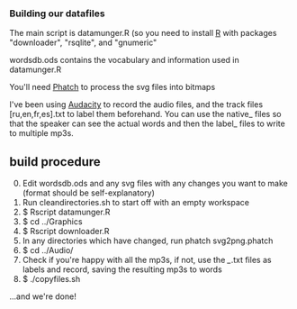 ### Building our datafiles

The main script is datamunger.R (so you need to install [R](https://cran.r-project.org/bin/macosx/) with packages "downloader", "rsqlite", and "gnumeric"

wordsdb.ods contains the vocabulary and information used in datamunger.R

You'll need [Phatch](http://photobatch.stani.be/download/) to process the svg files into bitmaps

I've been using [Audacity](http://audacityteam.org/download/) to record the audio files, 
and the track files [ru,en,fr,es].txt to label them beforehand. You can use the native_ files
so that the speaker can see the actual words and then the label_ files to write to multiple mp3s.

## build procedure


0. Edit wordsdb.ods and any svg files with any changes you want to make (format should be self-explanatory)
1. Run cleandirectories.sh to start off with an empty workspace
2. $ Rscript datamunger.R
3. $ cd ../Graphics
4. $ Rscript downloader.R
5. In any directories which have changed, run phatch svg2png.phatch
6. $ cd ../Audio/
7. Check if you're happy with all the mp3s, if not, use the *_*.txt files as labels and 
   record, saving the resulting mp3s to words 
8. $ ./copyfiles.sh

...and we're done!

